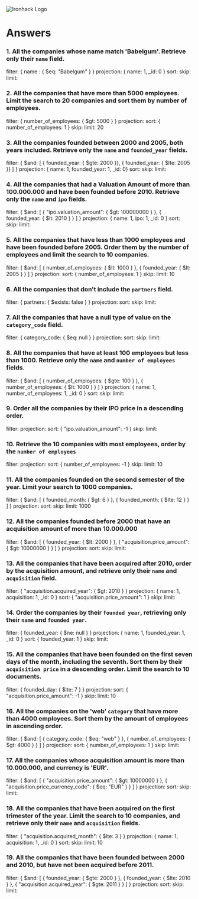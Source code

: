 ![Ironhack Logo](https://i.imgur.com/1QgrNNw.png)

# Answers

### 1. All the companies whose name match 'Babelgum'. Retrieve only their `name` field.

filter: { name : { $eq: "Babelgum" } }
projection: { name: 1, _id: 0 }
sort: 
skip: 
limit: 

### 2. All the companies that have more than 5000 employees. Limit the search to 20 companies and sort them by **number of employees**.

filter: { number_of_employees: { $gt: 5000 } }
projection:
sort: { number_of_employees: 1 }
skip: 
limit: 20

### 3. All the companies founded between 2000 and 2005, both years included. Retrieve only the `name` and `founded_year` fields.

filter: { $and: [ { founded_year: { $gte: 2000 }}, { founded_year: { $lte: 2005 }} ] }
projection: { name: 1, founded_year: 1, _id: 0}
sort: 
skip: 
limit: 

### 4. All the companies that had a Valuation Amount of more than 100.000.000 and have been founded before 2010. Retrieve only the `name` and `ipo` fields.

filter: { $and: [ { "ipo.valuation_amount": { $gt: 100000000 } }, { founded_year: { $lt: 2010 } } ] }
projection: { name: 1, ipo: 1, _id: 0 }
sort: 
skip: 
limit: 

### 5. All the companies that have less than 1000 employees and have been founded before 2005. Order them by the number of employees and limit the search to 10 companies.

filter: { $and: [ { number_of_employees: { $lt: 1000 } }, { founded_year: { $lt: 2005 } } ] }
projection:
sort: { number_of_employees: 1 }
skip: 
limit: 10

### 6. All the companies that don't include the `partners` field.

filter: { partners: { $exists: false } }
projection:
sort: 
skip: 
limit: 

### 7. All the companies that have a null type of value on the `category_code` field.

filter: { category_code: { $eq: null } }
projection:
sort: 
skip: 
limit: 

### 8. All the companies that have at least 100 employees but less than 1000. Retrieve only the `name` and `number of employees` fields.

filter: { $and: [ { number_of_employees: { $gte: 100 } }, { number_of_employees: { $lt: 1000 } } ] }
projection: { name: 1, number_of_employees: 1, _id: 0 }
sort: 
skip: 
limit: 

### 9. Order all the companies by their IPO price in a descending order.

filter:
projection:
sort: { "ipo.valuation_amount": -1 }
skip: 
limit: 

### 10. Retrieve the 10 companies with most employees, order by the `number of employees`

filter:
projection:
sort: { number_of_employees: -1 }
skip: 
limit: 10

### 11. All the companies founded on the second semester of the year. Limit your search to 1000 companies.

filter: { $and: [ { founded_month: { $gt: 6 } }, { founded_month: { $lte: 12 } } ] }
projection:
sort: 
skip: 
limit: 1000

### 12. All the companies founded before 2000 that have an acquisition amount of more than 10.000.000

filter: { $and: [ { founded_year: { $lt: 2000 } }, { "acquisition.price_amount": { $gt: 10000000 } } ] }
projection:
sort: 
skip: 
limit: 

### 13. All the companies that have been acquired after 2010, order by the acquisition amount, and retrieve only their `name` and `acquisition` field.

filter: { "acquisition.acquired_year": { $gt: 2010 } }
projection: { name: 1, acquisition: 1, _id: 0 }
sort: { "acquisition.price_amount": 1 }
skip: 
limit: 

### 14. Order the companies by their `founded year`, retrieving only their `name` and `founded year`.

filter: { founded_year: { $ne: null } }
projection: { name: 1, founded_year: 1, _id: 0 }
sort: { founded_year: 1 }
skip: 
limit: 

### 15. All the companies that have been founded on the first seven days of the month, including the seventh. Sort them by their `acquisition price` in a descending order. Limit the search to 10 documents.

filter: { founded_day: { $lte: 7 } }
projection:
sort: { "acquisition.price_amount": -1 }
skip: 
limit: 10

### 16. All the companies on the 'web' `category` that have more than 4000 employees. Sort them by the amount of employees in ascending order.

filter: { $and: [ { category_code: { $eq: "web" } }, { number_of_employees: { $gt: 4000 } } ] }
projection:
sort: { number_of_employees: 1 }
skip: 
limit: 

### 17. All the companies whose acquisition amount is more than 10.000.000, and currency is 'EUR'.

filter: { $and: [ { "acquisition.price_amount": { $gt: 10000000 } }, { "acquisition.price_currency_code": { $eq: "EUR" } } ] }
projection:
sort: 
skip: 
limit: 

### 18. All the companies that have been acquired on the first trimester of the year. Limit the search to 10 companies, and retrieve only their `name` and `acquisition` fields.

filter: { "acquisition.acquired_month": { $lte: 3 } }
projection: { name: 1, acquisition: 1, _id: 0 }
sort: 
skip: 
limit: 10

### 19. All the companies that have been founded between 2000 and 2010, but have not been acquired before 2011.

filter: { $and: [ { founded_year: { $gte: 2000 } }, { founded_year: { $lte: 2010 } }, { "acquisition.acquired_year": { $gte: 2011 } } ] }
projection:
sort: 
skip: 
limit: 
